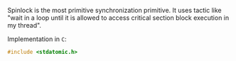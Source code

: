 Spinlock is the most primitive synchronization primitive. It uses tactic like "wait in a loop until it is allowed to access critical section block execution in my thread".

Implementation in `C`:
```c
#include <stdatomic.h>


```
